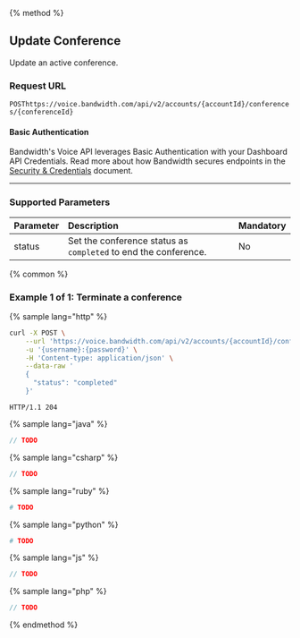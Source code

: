 {% method %}

## Update Conference
Update an active conference.

### Request URL

<code class="post">POST</code>`https://voice.bandwidth.com/api/v2/accounts/{accountId}/conferences/{conferenceId}`

#### Basic Authentication

Bandwidth's Voice API leverages Basic Authentication with your Dashboard API Credentials. Read more about how Bandwidth secures endpoints in the [Security & Credentials](../../../guides/accountCredentials.md) document.

---

### Supported Parameters

| Parameter       | Description                                                        | Mandatory |
|:----------------|:-------------------------------------------------------------------|:----------|
| status          | Set the conference status as `completed` to end the conference.    | No        |

{% common %}

### Example 1 of 1: Terminate a conference

{% sample lang="http" %}

```bash
curl -X POST \
    --url 'https://voice.bandwidth.com/api/v2/accounts/{accountId}/conferences/{conferenceId}' \
    -u '{username}:{password}' \
    -H 'Content-type: application/json' \
    --data-raw '
    {
      "status": "completed"
    }'
```

```
HTTP/1.1 204
```

{% sample lang="java" %}

```java
// TODO
```

{% sample lang="csharp" %}

```csharp
// TODO
```

{% sample lang="ruby" %}

```ruby
# TODO
```

{% sample lang="python" %}

```python
# TODO
```

{% sample lang="js" %}

```js
// TODO
```

{% sample lang="php" %}

```php
// TODO
```

{% endmethod %}
